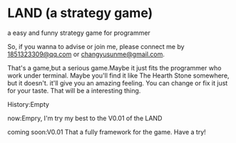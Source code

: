 # LAND (a strategy game)
a easy and funny strategy game for programmer

So, if you wanna to advise or join me, please connect me by 1851323309@qq.com or changyusunme@gmail.com.

That's a game,but a serious game.Maybe it just fits the programmer who work under terminal. Maybe you'll find it like The Hearth Stone somewhere, but it doesn't. it'll give you an amazing feeling. You can change or fix it just for your taste. That will be a interesting thing.

History:Empty

now:Empry, I'm try my best to the V0.01 of the LAND

coming soon:V0.01 That a fully framework for the game. Have a try!
